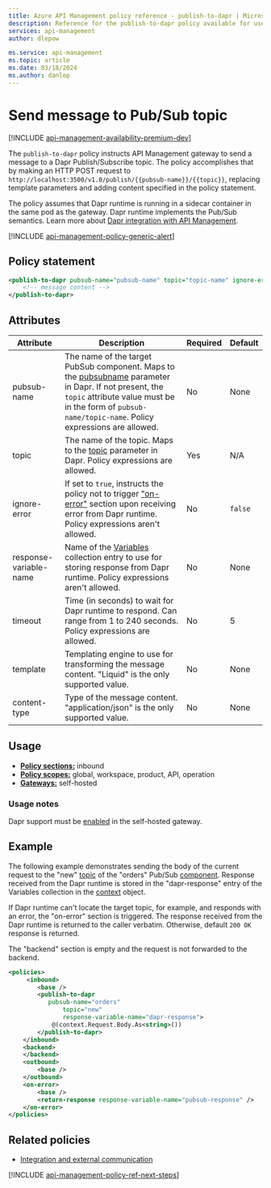 ```yaml
---
title: Azure API Management policy reference - publish-to-dapr | Microsoft Docs
description: Reference for the publish-to-dapr policy available for use in Azure API Management. Provides policy usage, settings, and examples.
services: api-management
author: dlepow

ms.service: api-management
ms.topic: article
ms.date: 03/18/2024
ms.author: danlep
---
```


# Send message to Pub/Sub topic

[!INCLUDE [api-management-availability-premium-dev](../../includes/api-management-availability-premium-dev.md)]

The `publish-to-dapr` policy instructs API Management gateway to send a message to a Dapr Publish/Subscribe topic. The policy accomplishes that by making an HTTP POST request to `http://localhost:3500/v1.0/publish/{{pubsub-name}}/{{topic}}`, replacing template parameters and adding content specified in the policy statement.

The policy assumes that Dapr runtime is running in a sidecar container in the same pod as the gateway. Dapr runtime implements the Pub/Sub semantics. Learn more about [Dapr integration with API Management](self-hosted-gateway-enable-dapr.md).

[!INCLUDE [api-management-policy-generic-alert](../../includes/api-management-policy-generic-alert.md)]

## Policy statement

```xml
<publish-to-dapr pubsub-name="pubsub-name" topic="topic-name" ignore-error="false|true" response-variable-name="resp-var-name" timeout="in seconds" template="Liquid" content-type="application/json">
    <!-- message content -->
</publish-to-dapr>
```


## Attributes

| Attribute        | Description                     | Required | Default |
|------------------|---------------------------------|----------|---------|
| pubsub-name      | The name of the target PubSub component. Maps to the [pubsubname](https://github.com/dapr/docs/blob/master/daprdocs/content/en/reference/api/pubsub_api.md) parameter in Dapr. If not present, the `topic` attribute value must be in the form of `pubsub-name/topic-name`. Policy expressions are allowed.   | No       | None    |
| topic            | The name of the topic. Maps to the [topic](https://github.com/dapr/docs/blob/master/daprdocs/content/en/reference/api/pubsub_api.md) parameter in Dapr. Policy expressions are allowed.              | Yes      | N/A     |
| ignore-error     | If set to `true`, instructs the policy not to trigger ["on-error"](api-management-error-handling-policies.md) section upon receiving error from Dapr runtime. Policy expressions aren't allowed. | No | `false` |
| response-variable-name | Name of the [Variables](api-management-policy-expressions.md#ContextVariables) collection entry to use for storing response from Dapr runtime. Policy expressions aren't allowed. | No | None |
| timeout | Time (in seconds) to wait for Dapr runtime to respond. Can range from 1 to 240 seconds. Policy expressions are allowed. | No | 5 |
| template | Templating engine to use for transforming the message content. "Liquid" is the only supported value. | No | None |
| content-type | Type of the message content. "application/json" is the only supported value. | No | None |

## Usage

- [**Policy sections:**](./api-management-howto-policies.md#sections) inbound
- [**Policy scopes:**](./api-management-howto-policies.md#scopes) global, workspace, product, API, operation
-  [**Gateways:**](api-management-gateways-overview.md) self-hosted

### Usage notes

Dapr support must be [enabled](self-hosted-gateway-enable-dapr.md) in the self-hosted gateway.

## Example

The following example demonstrates sending the body of the current request to the "new" [topic](https://github.com/dapr/docs/blob/master/daprdocs/content/en/reference/api/pubsub_api.md#url-parameters) of the "orders" Pub/Sub [component](https://github.com/dapr/docs/blob/master/daprdocs/content/en/reference/api/pubsub_api.md#url-parameters). Response received from the Dapr runtime is stored in the "dapr-response" entry of the Variables collection in the [context](api-management-policy-expressions.md#ContextVariables) object.

If Dapr runtime can't locate the target topic, for example, and responds with an error, the "on-error" section is triggered. The response received from the Dapr runtime is returned to the caller verbatim. Otherwise, default `200 OK` response is returned.

The "backend" section is empty and the request is not forwarded to the backend.

```xml
<policies>
     <inbound>
        <base />
        <publish-to-dapr
           pubsub-name="orders"
               topic="new"
               response-variable-name="dapr-response">
            @(context.Request.Body.As<string>())
        </publish-to-dapr>
    </inbound>
    <backend>
    </backend>
    <outbound>
        <base />
    </outbound>
    <on-error>
        <base />
        <return-response response-variable-name="pubsub-response" />
    </on-error>
</policies>
```

## Related policies

* [Integration and external communication](api-management-policies.md#integration-and-external-communication)

[!INCLUDE [api-management-policy-ref-next-steps](../../includes/api-management-policy-ref-next-steps.md)]
